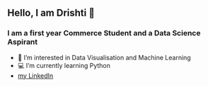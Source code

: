 ## Hello, I am Drishti 👋
### I am a first year Commerce Student and a Data Science Aspirant
- 🎯 I’m interested in Data Visualisation and Machine Learning
- 💻 I’m currently learning Python
- [my LinkedIn](https://www.linkedin.com/drishti-biyani)
